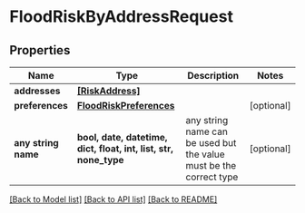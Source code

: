 # FloodRiskByAddressRequest


## Properties
Name | Type | Description | Notes
------------ | ------------- | ------------- | -------------
**addresses** | [**[RiskAddress]**](RiskAddress.md) |  | 
**preferences** | [**FloodRiskPreferences**](FloodRiskPreferences.md) |  | [optional] 
**any string name** | **bool, date, datetime, dict, float, int, list, str, none_type** | any string name can be used but the value must be the correct type | [optional]

[[Back to Model list]](../README.md#documentation-for-models) [[Back to API list]](../README.md#documentation-for-api-endpoints) [[Back to README]](../README.md)


